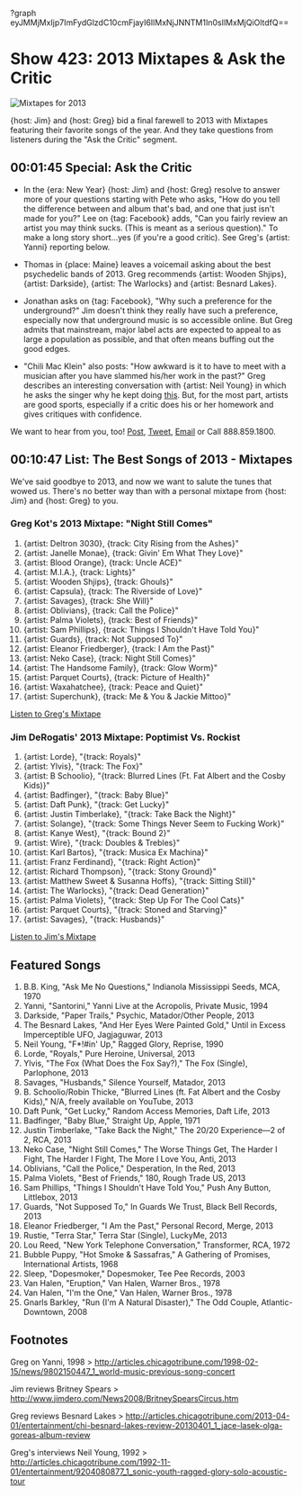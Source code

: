 ?graph eyJMMjMxIjp7ImFydGlzdC10cmFjayI6IlMxNjJNNTM1In0sIlMxMjQiOltdfQ==

# Show 423: 2013 Mixtapes & Ask the Critic

![Mixtapes for 2013](http://static.soundopinions.org/images/2013/mixtapes_web.jpg)

{host: Jim} and {host: Greg} bid a final farewell to 2013 with Mixtapes featuring their favorite songs of the year. And they take questions from listeners during the "Ask the Critic" segment. 

## 00:01:45 Special: Ask the Critic
- In the {era: New Year} {host: Jim} and {host: Greg} resolve to answer more of your questions starting with Pete who asks, "How do you tell the difference between and album that's bad, and one that just isn't made for you?" Lee on {tag: Facebook} adds, "Can you fairly review an artist you may think sucks. (This is meant as a serious question)." 
To make a long story short...yes (if you're a good critic). See Greg's {artist: Yanni} reporting below.

- Thomas in {place: Maine} leaves a voicemail asking about the best psychedelic bands of 2013. Greg recommends {artist: Wooden Shjips}, {artist: Darkside}, {artist: The Warlocks} and {artist: Besnard Lakes}.
- Jonathan asks on {tag: Facebook}, "Why such a preference for the underground?" 
Jim doesn't think they really have such a preference, especially now that underground music is so accessible online. But Greg admits that mainstream, major label acts are expected to appeal to as large a population as possible, and that often means buffing out the good edges.

- "Chili Mac Klein" also posts: "How awkward is it to have to meet with a musician after you have slammed his/her work in the past?"
Greg describes an interesting conversation with {artist: Neil Young} in which he asks the singer why he kept doing [this](http://songmeanings.com/songs/view/126058/). But, for the most part, artists are good sports, especially if a critic does his or her homework and gives critiques with confidence.

We want to hear from you, too! [Post](http://www.facebook.com/soundopinions), [Tweet](https://twitter.com/soundopinions), [Email](interact@soundopinions.org) or Call 888.859.1800.

## 00:10:47 List: The Best Songs of 2013 - Mixtapes

We've said goodbye to 2013, and now we want to salute the tunes that wowed us. There's no better way than with a personal mixtape from {host: Jim} and {host: Greg} to you. 

### Greg Kot's 2013 Mixtape: "Night Still Comes"

1. {artist: Deltron 3030}, {track: City Rising from the Ashes}"
2. {artist: Janelle Monae}, {track: Givin' Em What They Love}"
3. {artist: Blood Orange}, {track: Uncle ACE}"
4. {artist: M.I.A.}, {track: Lights}"
5. {artist: Wooden Shjips}, {track: Ghouls}"
6. {artist: Capsula}, {track: The Riverside of Love}"
7. {artist: Savages}, {track: She Will}"
8. {artist: Oblivians}, {track: Call the Police}"
9. {artist: Palma Violets}, {track: Best of Friends}"
10. {artist: Sam Phillips}, {track: Things I Shouldn't Have Told You}"
11. {artist: Guards}, {track: Not Supposed To}"
12. {artist: Eleanor Friedberger}, {track: I Am the Past}"
13. {artist: Neko Case}, {track: Night Still Comes}"
14. {artist: The Handsome Family}, {track: Glow Worm}"
15. {artist: Parquet Courts}, {track: Picture of Health}"
16. {artist: Waxahatchee}, {track: Peace and Quiet}"
17. {artist: Superchunk}, {track: Me & You & Jackie Mittoo}"

[Listen to Greg's Mixtape](https://soundcloud.com/soundopinions/gregs-2013-mixtape)

### Jim DeRogatis' 2013 Mixtape: Poptimist Vs. Rockist

1. {artist: Lorde}, "{track: Royals}"
2. {artist: Ylvis}, "{track: The Fox}"
3. {artist: B Schoolio}, "{track: Blurred Lines (Ft. Fat Albert and the Cosby Kids)}"
4. {artist: Badfinger}, "{track: Baby Blue}"
5. {artist: Daft Punk}, "{track: Get Lucky}"
6. {artist: Justin Timberlake}, "{track: Take Back the Night}"
7. {artist: Solange}, "{track: Some Things Never Seem to Fucking Work}"
8. {artist: Kanye West}, "{track: Bound 2}"
9. {artist: Wire}, "{track: Doubles & Trebles}"
10. {artist: Karl Bartos}, "{track: Musica Ex Machina}"
11. {artist: Franz Ferdinand}, "{track: Right Action}"
12. {artist: Richard Thompson}, "{track: Stony Ground}"
13. {artist: Matthew Sweet & Susanna Hoffs}, "{track: Sitting Still}"
14. {artist: The Warlocks}, "{track: Dead Generation}"
15. {artist: Palma Violets}, "{track: Step Up For The Cool Cats}"
16. {artist: Parquet Courts}, "{track: Stoned and Starving}"
17. {artist: Savages}, "{track: Husbands}"

[Listen to Jim's Mixtape](https://soundcloud.com/soundopinions/jims-2013-mixtape)

## Featured Songs

1. B.B. King, "Ask Me No Questions," Indianola Mississippi Seeds, MCA, 1970
1. Yanni, "Santorini," Yanni Live at the Acropolis, Private Music, 1994
1. Darkside, "Paper Trails," Psychic, Matador/Other People, 2013
1. The Besnard Lakes, "And Her Eyes Were Painted Gold," Until in Excess Imperceptible UFO, Jagjaguwar, 2013
1. Neil Young, "F*!#in' Up," Ragged Glory, Reprise, 1990
1. Lorde, "Royals," Pure Heroine, Universal, 2013
1. Ylvis, "The Fox (What Does the Fox Say?)," The Fox (Single), Parlophone, 2013
1. Savages, "Husbands," Silence Yourself, Matador, 2013
1. B. Schoolio/Robin Thicke, "Blurred Lines (ft. Fat Albert and the Cosby Kids)," N/A, freely available on YouTube, 2013
1. Daft Punk, "Get Lucky," Random Access Memories, Daft Life, 2013
1. Badfinger, "Baby Blue," Straight Up, Apple, 1971
1. Justin Timberlake, "Take Back the Night," The 20/20 Experience—2 of 2, RCA, 2013
1. Neko Case, "Night Still Comes," The Worse Things Get, The Harder I Fight, The Harder I Fight, The More I Love You, Anti, 2013
1. Oblivians, "Call the Police," Desperation, In the Red, 2013
1. Palma Violets, "Best of Friends," 180, Rough Trade US, 2013
1. Sam Phillips, "Things I Shouldn't Have Told You," Push Any Button, Littlebox, 2013
1. Guards, "Not Supposed To," In Guards We Trust, Black Bell Records, 2013
1. Eleanor Friedberger, "I Am the Past," Personal Record, Merge, 2013
1. Rustie, "Terra Star," Terra Star (Single), LuckyMe, 2013
1. Lou Reed, "New York Telephone Conversation," Transformer, RCA, 1972
1. Bubble Puppy, "Hot Smoke & Sassafras," A Gathering of Promises, International Artists, 1968
1. Sleep, "Dopesmoker," Dopesmoker, Tee Pee Records, 2003
1. Van Halen, "Eruption," Van Halen, Warner Bros., 1978
1. Van Halen, "I'm the One," Van Halen, Warner Bros., 1978
1. Gnarls Barkley, "Run (I'm A Natural Disaster)," The Odd Couple, Atlantic-Downtown, 2008


## Footnotes
Greg on Yanni, 1998 > http://articles.chicagotribune.com/1998-02-15/news/9802150447_1_world-music-previous-song-concert

Jim reviews Britney Spears > http://www.jimdero.com/News2008/BritneySpearsCircus.htm

Greg reviews Besnard Lakes > http://articles.chicagotribune.com/2013-04-01/entertainment/chi-besnard-lakes-review-20130401_1_jace-lasek-olga-goreas-album-review

Greg's interviews Neil Young, 1992 > http://articles.chicagotribune.com/1992-11-01/entertainment/9204080877_1_sonic-youth-ragged-glory-solo-acoustic-tour
